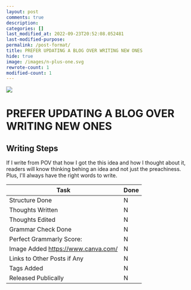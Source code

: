 ```yaml
---
layout: post
comments: true
description:
categories: []
last_modified_at: 2022-09-23T20:52:08.052481
last-modified-purpose:
permalink: /post-format/
title: PREFER UPDATING A BLOG OVER WRITING NEW ONES
hide: true
image: /images/n-plus-one.svg
rewrote-count: 1
modified-count: 1
---
```

![](/images/switch-jobs.jpg)

# PREFER UPDATING A BLOG OVER WRITING NEW ONES

## Writing Steps

If I write from POV that how I got the this idea and how I thought about it, readers will know thinking behing an idea and not just the preachiness. Plus, I'll always have the right words to write.

| Task                        | Done |
|-----------------------------|------|
| Structure Done              | N    |
| Thoughts Written            | N    |
| Thoughts Edited             | N    |
| Grammar Check Done          | N    |
| Perfect Grammarly Score:    | N    |
| Image Added  https://www.canva.com/                | N    |
| Links to Other Posts if Any | N    |
| Tags Added                  | N    |
| Released Publically         | N    |